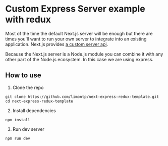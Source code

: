 # Custom Express Server example with redux

Most of the time the default Next.js server will be enough but there are times you'll want to run your own server to integrate into an existing application. Next.js provides [a custom server api](https://nextjs.org/docs/advanced-features/custom-server).

Because the Next.js server is a Node.js module you can combine it with any other part of the Node.js ecosystem. In this case we are using express.

## How to use
1. Clone the repo
```
git clone https://github.com/limontp/next-express-redux-template.git
cd next-express-redux-template
```

2. Install dependencies
```
npm install
```

3. Run dev server
```
npm run dev
```
